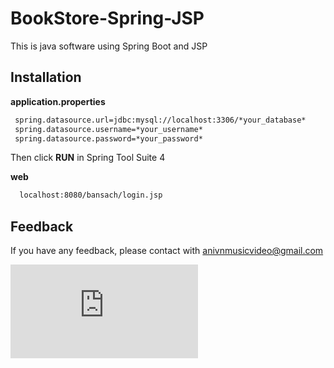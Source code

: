 # BookStore-Spring-JSP

This is java software using Spring Boot and JSP

## Installation

**application.properties**
```bash
 spring.datasource.url=jdbc:mysql://localhost:3306/*your_database*
 spring.datasource.username=*your_username*
 spring.datasource.password=*your_password*
```

Then click **RUN** in Spring Tool Suite 4

**web**
```bash
  localhost:8080/bansach/login.jsp
```
## Feedback

If you have any feedback, please contact with anivnmusicvideo@gmail.com


![Logo](https://www.facebook.com/photo.php?fbid=2177977829231304&set=pb.100010573238779.-2207520000&type=3)

